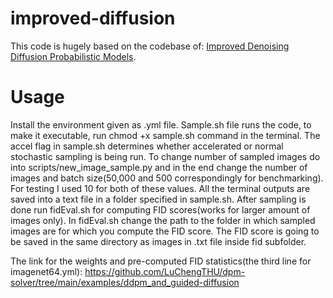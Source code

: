 # improved-diffusion

This code is hugely based on the codebase of: [Improved Denoising Diffusion Probabilistic Models](https://arxiv.org/abs/2102.09672).

# Usage

Install the environment given as .yml file. Sample.sh file runs the code, to make it executable, run chmod +x sample.sh command in the terminal. The accel flag in sample.sh determines whether accelerated or normal stochastic sampling is being run. To change number of sampled images do into scripts/new_image_sample.py and in the end change the number of images and batch size(50,000 and 500 correspondingly for benchmarking). For testing I used 10 for both of these values. All the terminal outputs are saved into a text file in a folder specified in sample.sh. After sampling is done run fidEval.sh for computing FID scores(works for larger amount of images only). In fidEval.sh change the path to the folder in which sampled images are for which you compute the FID score. The FID score is going to be saved in the same directory as images in .txt file inside fid subfolder. 


The link for the weights and pre-computed FID statistics(the third line for imagenet64.yml): https://github.com/LuChengTHU/dpm-solver/tree/main/examples/ddpm_and_guided-diffusion

